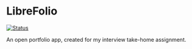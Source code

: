 # LibreFolio

[![Status](https://github.com/librefolio/librefolio-android-app/actions/workflows/gradle.yml/badge.svg)](https://github.com/librefolio/librefolio-android-app/actions/workflows/gradle.yml)

An open portfolio app, created for my interview take-home assignment.

